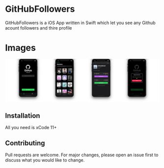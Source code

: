 # GitHubFollowers

GitHubFollowers is a iOS App written in Swift which let you see any Github acount followers and thire profile

# Images

![GitHubFollowers Screens](https://github.com/officialkhairi/GitHubFollowers/blob/master/Images/GH_Screens.png)

## Installation

All you need is xCode 11+ 

## Contributing
Pull requests are welcome. For major changes, please open an issue first to discuss what you would like to change.

